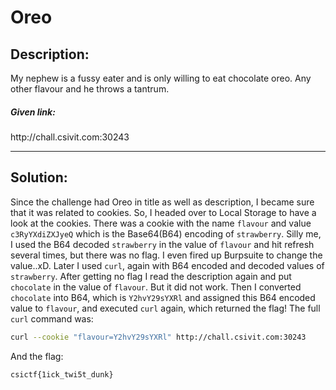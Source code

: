 <h1>Oreo</h1>

<h2>Description:</h2>
My nephew is a fussy eater and is only willing to eat chocolate oreo. Any other flavour and he throws a tantrum.

<h5>Given link:</h5> http://chall.csivit.com:30243<br />
<hr>
<h2>Solution:</h2>
<p>Since the challenge had Oreo in title as well as description, I became sure that it was related to cookies. So, I headed over to Local Storage to have a look at the cookies. There was a cookie with the name <code>flavour</code> and value <code>c3RyYXdiZXJyeQ</code> which is the Base64(B64) encoding of <code>strawberry</code>. Silly me, I used the B64 decoded <code>strawberry</code> in the value of <code>flavour</code> and hit refresh several times, but there was no flag. I even fired up Burpsuite to change the value..xD. Later I used <code>curl</code>, again with B64 encoded and decoded values of <code>strawberry</code>. After getting no flag I read the description again and put <code>chocolate</code> in the value of <code>flavour</code>. But it did not work. Then I converted <code>chocolate</code> into B64, which is <code>Y2hvY29sYXRl</code> and assigned this B64 encoded value to <code>flavour</code>, and executed <code>curl</code> again, which returned the flag! The full <code>curl</code> command was:

```bash
curl --cookie "flavour=Y2hvY29sYXRl" http://chall.csivit.com:30243
```
And the flag:
</p>

```
csictf{1ick_twi5t_dunk}
```
